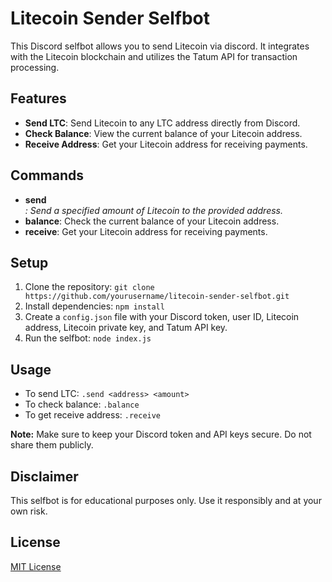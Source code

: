 # Litecoin Sender Selfbot

This Discord selfbot allows you to send Litecoin via discord. It integrates with the Litecoin blockchain and utilizes the Tatum API for transaction processing.

## Features

- **Send LTC**: Send Litecoin to any LTC address directly from Discord.
- **Check Balance**: View the current balance of your Litecoin address.
- **Receive Address**: Get your Litecoin address for receiving payments.

## Commands

- **send <address> <amount>**: Send a specified amount of Litecoin to the provided address.
- **balance**: Check the current balance of your Litecoin address.
- **receive**: Get your Litecoin address for receiving payments.

## Setup

1. Clone the repository: `git clone https://github.com/yourusername/litecoin-sender-selfbot.git`
2. Install dependencies: `npm install `
3. Create a `config.json` file with your Discord token, user ID, Litecoin address, Litecoin private key, and Tatum API key.
4. Run the selfbot: `node index.js`

## Usage

- To send LTC: `.send <address> <amount>`
- To check balance: `.balance`
- To get receive address: `.receive`

**Note:** Make sure to keep your Discord token and API keys secure. Do not share them publicly.

## Disclaimer

This selfbot is for educational purposes only. Use it responsibly and at your own risk.

## License

[MIT License](LICENSE)
